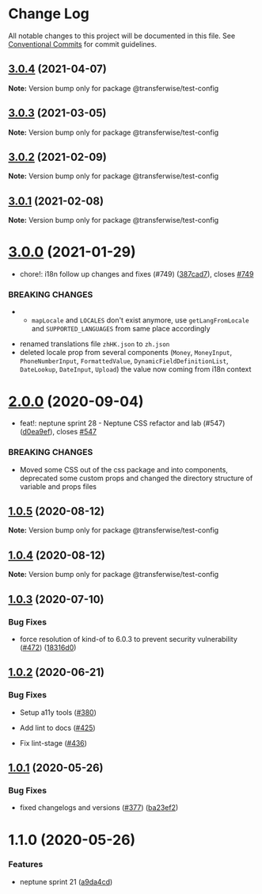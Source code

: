 # Change Log

All notable changes to this project will be documented in this file.
See [Conventional Commits](https://conventionalcommits.org) for commit guidelines.

## [3.0.4](https://github.com/transferwise/neptune-web/compare/@transferwise/test-config@3.0.3...@transferwise/test-config@3.0.4) (2021-04-07)

**Note:** Version bump only for package @transferwise/test-config





## [3.0.3](https://github.com/transferwise/neptune-web/compare/@transferwise/test-config@3.0.2...@transferwise/test-config@3.0.3) (2021-03-05)

**Note:** Version bump only for package @transferwise/test-config





## [3.0.2](https://github.com/transferwise/neptune-web/compare/@transferwise/test-config@3.0.1...@transferwise/test-config@3.0.2) (2021-02-09)

**Note:** Version bump only for package @transferwise/test-config





## [3.0.1](https://github.com/transferwise/neptune-web/compare/@transferwise/test-config@3.0.0...@transferwise/test-config@3.0.1) (2021-02-08)

**Note:** Version bump only for package @transferwise/test-config





# [3.0.0](https://github.com/transferwise/neptune-web/compare/@transferwise/test-config@2.0.0...@transferwise/test-config@3.0.0) (2021-01-29)


* chore!: i18n follow up changes and fixes (#749) ([387cad7](https://github.com/transferwise/neptune-web/commit/387cad79018f4294fd9722eb613bce9e8cf41ac1)), closes [#749](https://github.com/transferwise/neptune-web/issues/749)


### BREAKING CHANGES

* - `mapLocale` and `LOCALES` don't exist anymore, use `getLangFromLocale` and `SUPPORTED_LANGUAGES` from same place accordingly
- renamed translations file `zhHK.json` to `zh.json`
- deleted locale prop from several components (`Money`, `MoneyInput`, `PhoneNumberInput`, `FormattedValue`, `DynamicFieldDefinitionList`, `DateLookup`, `DateInput`, `Upload`) the value now coming from i18n context





# [2.0.0](https://github.com/transferwise/neptune-web/compare/@transferwise/test-config@1.0.5...@transferwise/test-config@2.0.0) (2020-09-04)


* feat!: neptune sprint 28 - Neptune CSS refactor and lab (#547) ([d0ea9ef](https://github.com/transferwise/neptune-web/commit/d0ea9ef1272ab2aae57d7a6d470110ec74af1d25)), closes [#547](https://github.com/transferwise/neptune-web/issues/547)


### BREAKING CHANGES

* Moved some CSS out of the css package and into components, deprecated some custom props and changed the directory structure of variable and props files





## [1.0.5](https://github.com/transferwise/neptune-web/compare/@transferwise/test-config@1.0.4...@transferwise/test-config@1.0.5) (2020-08-12)

**Note:** Version bump only for package @transferwise/test-config





## [1.0.4](https://github.com/transferwise/neptune-web/compare/@transferwise/test-config@1.0.3...@transferwise/test-config@1.0.4) (2020-08-12)

**Note:** Version bump only for package @transferwise/test-config





## [1.0.3](https://github.com/transferwise/neptune-web/compare/@transferwise/test-config@1.0.2...@transferwise/test-config@1.0.3) (2020-07-10)


### Bug Fixes

* force resolution of kind-of to 6.0.3 to prevent security vulnerability ([#472](https://github.com/transferwise/neptune-web/issues/472)) ([18316d0](https://github.com/transferwise/neptune-web/commit/18316d05279547a64f7c3d46e8b636b9f05f7db4))





## [1.0.2](https://github.com/transferwise/neptune-web/compare/@transferwise/test-config@1.0.1...@transferwise/test-config@1.0.2) (2020-06-21)

### Bug Fixes

* Setup a11y tools ([#380](https://github.com/transferwise/neptune-web/pull/439/commits/1324d6f66191b1fdcfdd64932189c2610f156f75))

* Add lint to docs ([#425](https://github.com/transferwise/neptune-web/pull/439/commits/efaa63b14c4ec61833b06187ff04ca9307653fa1))

* Fix lint-stage ([#436](https://github.com/transferwise/neptune-web/pull/439/commits/d2b77895e1caab66bdabc8a2b1dee220d2218cd4))


## [1.0.1](https://github.com/transferwise/neptune-web/compare/@transferwise/test-config@1.1.0...@transferwise/test-config@1.0.1) (2020-05-26)


### Bug Fixes

* fixed changelogs and versions ([#377](https://github.com/transferwise/neptune-web/issues/377)) ([ba23ef2](https://github.com/transferwise/neptune-web/commit/ba23ef263f993b5f1f31227ab3b49570abb82aaa))





# 1.1.0 (2020-05-26)


### Features

* neptune sprint 21 ([a9da4cd](https://github.com/transferwise/neptune-web/commit/a9da4cd0bba2535bc7bb8222ddb1cde9a27e6cba))
